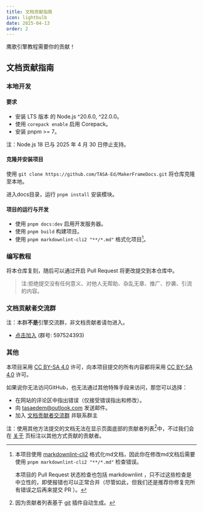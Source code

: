 ```yaml
---
title: 文档贡献指南
icon: lightbulb
date: 2025-04-13
order: 2
---
```


鹰歌引擎教程需要你的贡献！

## 文档贡献指南

### 本地开发

#### **要求**

- 安装 LTS 版本 的 Node.js ^20.6.0, ^22.0.0。
- 使用 `corepack enable` 启用 Corepack。
- 安装 pnpm >= 7。

注：Node.js 18 已与 2025 年 4 月 30 日停止支持。

#### **克隆并安装项目**

使用 `git clone https://github.com/TASA-Ed/MakerFrameDocs.git` 将仓库克隆至本地。

进入docs目录，运行 `pnpm install` 安装模块。

#### **项目的运行与开发**

- 使用 `pnpm docs:dev` 启用开发服务器。
- 使用 `pnpm build` 构建项目。
- 使用 `pnpm markdownlint-cli2 "**/*.md"` 格式化项目[^lint]。

### 编写教程

将本仓库复刻，随后可以通过开启 Pull Request 将更改提交到本仓库中。

> 注:拒绝提交没有任何意义、对他人无帮助、杂乱无章、推广、抄袭、引流的内容。

### 文档贡献者交流群

注：本群**不是**引擎交流群，非文档贡献者请勿进入。

- [点击加入](https://qm.qq.com/q/9tsBvtRsiY) (群号: 597524393)

### 其他

本项目采用 [CC BY-SA 4.0](https://creativecommons.org/licenses/by-sa/4.0/) 许可，向本项目提交的所有内容都将采用 [CC BY-SA 4.0](https://creativecommons.org/licenses/by-sa/4.0/) 许可。

如果说你无法访问GitHub，也无法通过其他特殊手段来访问，那您可以选择：

- 在网站的评论区中指出错误（仅接受错误指出和修改）。
- 向 [tasaedem@outlook.com](mailto:tasaedem@outlook.com) 发送邮件。
- 加入 [文档贡献者交流群](#文档贡献者交流群) 并联系群主

注：使用其他方法提交的文档无法在显示页面底部的贡献者列表[^list]中，不过我们会在 [关于](about.md) 页标注以其他方式贡献的贡献者。

[^lint]: 本项目使用 [markdownlint-cli2](https://www.npmjs.com/package/markdownlint-cli2) 格式化md文档，因此你在修改md文档后需要使用 `pnpm markdownlint-cli2 "**/*.md"` 检查错误。

    本项目的 Pull Request 状态检查也包括 markdownlint ，只不过这些检查是中立性的，即使报错也可以正常合并（尽管如此，但我们还是推荐你修复完所有错误之后再来提交 PR ）。

[^list]: 因为贡献者列表基于 [git](https://ecosystem.vuejs.press/zh/plugins/development/git.html) 插件自动生成。
